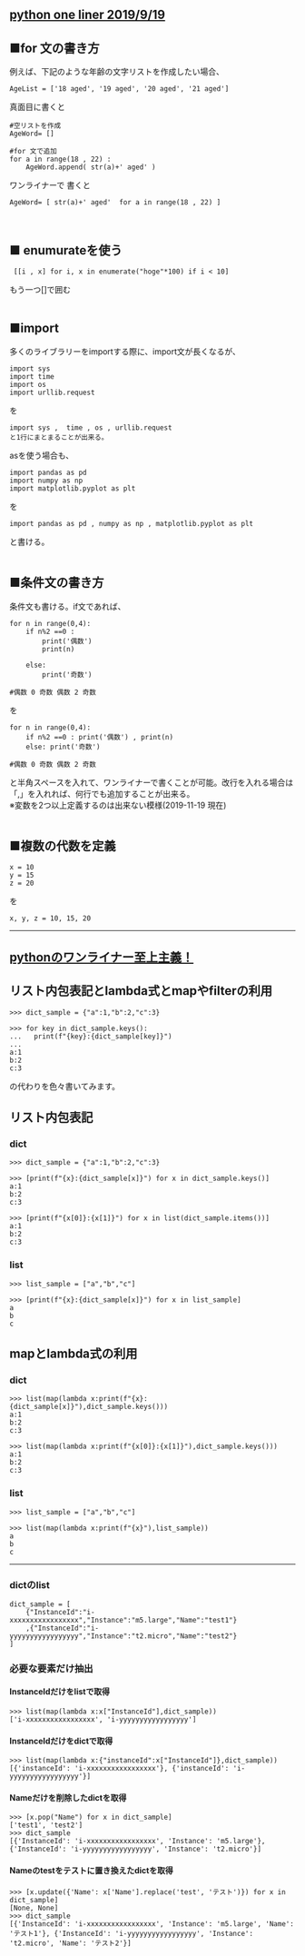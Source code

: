 ## [python one liner 2019/9/19](https://www.python-tec.info/2019/09/19/%E2%96%A01%E3%83%A9%E3%82%A4%E3%83%8A%E3%83%BC%E3%81%AE%E6%9B%B8%E3%81%8D%E6%96%B9/)

## ■for 文の書き方
例えば、下記のような年齢の文字リストを作成したい場合、<br>
```
AgeList = ['18 aged', '19 aged', '20 aged', '21 aged']
```
真面目に書くと<br>
```
#空リストを作成
AgeWord= []

#for 文で追加
for a in range(18 , 22) :
    AgeWord.append( str(a)+' aged' )
```

ワンライナーで 書くと<br>
```
AgeWord= [ str(a)+' aged'  for a in range(18 , 22) ]
```
<br>

## ■ enumurateを使う
```
 [[i , x] for i, x in enumerate("hoge"*100) if i < 10]
```
 もう一つ[]で囲む<br>
 <br>
 
## ■import
多くのライブラリーをimportする際に、import文が長くなるが、<br>
```
import sys
import time
import os
import urllib.request
```
を<br>
```
import sys ,  time , os , urllib.request
と1行にまとまることが出来る。
```

asを使う場合も、<br>
```
import pandas as pd
import numpy as np
import matplotlib.pyplot as plt
```
を<br>
```
import pandas as pd , numpy as np , matplotlib.pyplot as plt
```
と書ける。<br>
<br>

## ■条件文の書き方
条件文も書ける。if文であれば、<br>
```
for n in range(0,4):
    if n%2 ==0 :
        print('偶数')
        print(n)
    
    else:
        print('奇数')

#偶数 0 奇数 偶数 2 奇数
```
を<br>
```
for n in range(0,4):
    if n%2 ==0 : print('偶数') , print(n)
    else: print('奇数')

#偶数 0 奇数 偶数 2 奇数
```
と半角スペースを入れて、ワンライナーで書くことが可能。改行を入れる場合は「,」を入れれば、何行でも追加することが出来る。<br>
※変数を2つ以上定義するのは出来ない模様(2019-11-19 現在)<br>
<br>

## ■複数の代数を定義
```
x = 10
y = 15
z = 20
```
を<br>
```
x, y, z = 10, 15, 20
```

----
## [pythonのワンライナー至上主義！](https://encr.jp/blog/posts/20200403_lunch/)
## リスト内包表記とlambda式とmapやfilterの利用
```
>>> dict_sample = {"a":1,"b":2,"c":3}

>>> for key in dict_sample.keys():
...   print(f"{key}:{dict_sample[key]}")
... 
a:1
b:2
c:3
```
の代わりを色々書いてみます。
<br>
## リスト内包表記
### dict
```
>>> dict_sample = {"a":1,"b":2,"c":3}

>>> [print(f"{x}:{dict_sample[x]}") for x in dict_sample.keys()]
a:1
b:2
c:3

>>> [print(f"{x[0]}:{x[1]}") for x in list(dict_sample.items())]
a:1
b:2
c:3
```

### list
```
>>> list_sample = ["a","b","c"]

>>> [print(f"{x}:{dict_sample[x]}") for x in list_sample]
a
b
c
```

## mapとlambda式の利用
### dict
```
>>> list(map(lambda x:print(f"{x}:{dict_sample[x]}"),dict_sample.keys()))
a:1
b:2
c:3

>>> list(map(lambda x:print(f"{x[0]}:{x[1]}"),dict_sample.keys()))
a:1
b:2
c:3
```

### list
```
>>> list_sample = ["a","b","c"]

>>> list(map(lambda x:print(f"{x}"),list_sample))
a
b
c
```

----
### dictのlist
```
dict_sample = [
    {"InstanceId":"i-xxxxxxxxxxxxxxxxx","Instance":"m5.large","Name":"test1"}
    ,{"InstanceId":"i-yyyyyyyyyyyyyyyyy","Instance":"t2.micro","Name":"test2"}
]
```

### 必要な要素だけ抽出
#### InstanceIdだけをlistで取得<br>
```
>>> list(map(lambda x:x["InstanceId"],dict_sample))
['i-xxxxxxxxxxxxxxxxx', 'i-yyyyyyyyyyyyyyyyy']
```

#### InstanceIdだけをdictで取得
```
>>> list(map(lambda x:{"instanceId":x["InstanceId"]},dict_sample))
[{'instanceId': 'i-xxxxxxxxxxxxxxxxx'}, {'instanceId': 'i-yyyyyyyyyyyyyyyyy'}]
```

#### Nameだけを削除したdictを取得
```
>>> [x.pop("Name") for x in dict_sample]
['test1', 'test2']
>>> dict_sample
[{'InstanceId': 'i-xxxxxxxxxxxxxxxxx', 'Instance': 'm5.large'}, {'InstanceId': 'i-yyyyyyyyyyyyyyyyy', 'Instance': 't2.micro'}]
```

#### Nameのtestをテストに置き換えたdictを取得
```
>>> [x.update({'Name': x['Name'].replace('test', 'テスト')}) for x in dict_sample]
[None, None]
>>> dict_sample
[{'InstanceId': 'i-xxxxxxxxxxxxxxxxx', 'Instance': 'm5.large', 'Name': 'テスト1'}, {'InstanceId': 'i-yyyyyyyyyyyyyyyyy', 'Instance': 't2.micro', 'Name': 'テスト2'}]
```
